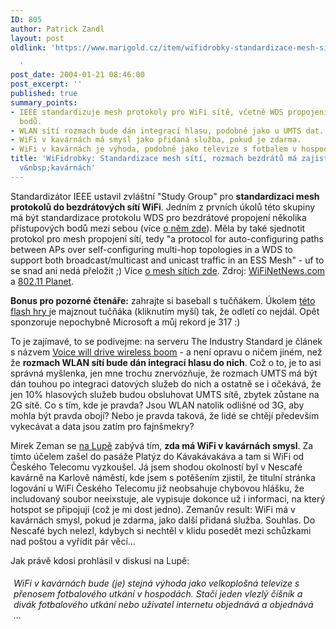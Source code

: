 ```yaml
---
ID: 805
author: Patrick Zandl
layout: post
oldlink: 'https://www.marigold.cz/item/wifidrobky-standardizace-mesh-siti-rozmach-bezdratu-ma-zajistit-hlas-wifi-v-kavarnach

  '
post_date: 2004-01-21 08:46:00
post_excerpt: ''
published: true
summary_points:
- IEEE standardizuje mesh protokoly pro WiFi sítě, včetně WDS propojení přístupových
  bodů.
- WLAN sítí rozmach bude dán integrací hlasu, podobně jako u UMTS dat.
- WiFi v kavárnách má smysl jako přidaná služba, pokud je zdarma.
- WiFi v kavárnách je výhoda, podobně jako televize s fotbalem v hospodách.
title: 'WiFidrobky: Standardizace mesh sítí, rozmach bezdrátů má zajistit hlas, WiFi
  v&nbsp;kavárnách'
---
```


<p>
Standardizátor IEEE ustavil zvláštní "Study Group" pro <B>standardizaci mesh protokolů do bezdrátových sítí WiFi</B>. Jedním z prvních úkolů této skupiny má být standardizace protokolu WDS pro bezdrátové propojení několika přístupových bodů mezi sebou (více <A href="http://www.marigold.cz/zacinajicim/wds030609.html">o něm zde</A>). Měla by také sjednotit protokol pro mesh propojení sítí, tedy "a protocol for auto-configuring paths between APs over self-configuring multi-hop topologies in a WDS to support both broadcast/multicast and unicast traffic in an ESS Mesh" - uf to se snad ani nedá přeložit ;) Více <A href="http://www.marigold.cz/trh/meshnetwork030330.html">o mesh sítích zde</A>. Zdroj: <A href="http://wifinetnews.com/archives/002814.html">WiFiNetNews.com</A> a <A href="http://www.wi-fiplanet.com/news/article.php/3300571">802.11 Planet</A>. </p>

<p>
<STRONG>Bonus pro pozorné čtenáře:</STRONG> zahrajte si baseball s tučňákem. Úkolem <A href="http://junk.dawnshadow.se/yp010.swf" target=_blank>této flash hry </A>je majznout tučňáka (kliknutím myší)&#160;tak, že odletí co nejdál. Opět sponzoruje nepochybně Microsoft a můj rekord je 317 :)</p>
To je zajímavé, to se podívejme: na serveru The Industry Standard je článek s názvem <A href="http://www.thestandard.com/article.php?story=20040120173629167">Voice will drive wireless boom</A> - a není opravu o ničem jiném, než že <B>rozmach WLAN sítí bude dán integrací hlasu do nich</B>. Což o to, je to asi správná myšlenka, jen mne trochu znervózňuje, že rozmach UMTS má být dán touhou po integraci datových služeb do nich a ostatně se i očekává, že jen 10% hlasových služeb budou obsluhovat UMTS sítě, zbytek zůstane na 2G sítě. Co s tím, kde je pravda? Jsou WLAN natolik odlišné od 3G, aby mohla být pravda obojí? Nebo je pravda taková, že lidé se chtějí především vykecávat a data jsou zatím pro fajnšmekry? 
<p>
Mirek Zeman se <A href="http://www.lupa.cz/clanek.php3?show=3189" target=_blank>na Lupě</A> zabývá tím, <STRONG>zda má WiFi v kavárnách smysl</STRONG>. Za tímto účelem zašel do pasáže Platýz do Kávakávakáva a tam si WiFi od Českého Telecomu vyzkoušel. Já jsem shodou okolností byl v Nescafé kavárně na Karlově náměstí, kde jsem s potěšením zjistil, že titulní stránka logování u WiFi Českého Telecomu již neobsahuje chybovou hlášku, že includovaný soubor neeixstuje, ale vypisuje dokonce už i informaci, na který hotspot se připojuji (což je mi dost jedno). Zemanův result: WiFi má v kavárnách smysl, pokud je zdarma, jako další přidaná služba. Souhlas. Do Nescafé bych nelezl, kdybych si nechtěl v klidu posedět mezi schůzkami nad poštou a vyřídit pár věcí... 
<p>
Jak právě kdosi prohlásil v diskusi na Lupě: 
<DIV class=sp-text style="PADDING-RIGHT: 5px; PADDING-LEFT: 5px; PADDING-BOTTOM: 5px; PADDING-TOP: 5px"><EM>WiFi v kavárnách bude (je) stejná výhoda jako velkoplošná televize s přenosem fotbalového utkání v hospodách. Stačí jeden vlezlý číšník a divák fotbalového utkání nebo uživatel internetu objednává a objednává ...</EM></DIV>